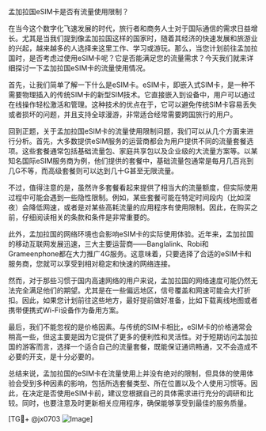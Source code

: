 孟加拉国eSIM卡是否有流量使用限制？

在当今这个数字化飞速发展的时代，旅行者和商务人士对于国际通信的需求日益增长。尤其是当我们提到像孟加拉国这样的国家时，随着其经济的快速发展和旅游业的兴起，越来越多的人选择来这里工作、学习或游玩。那么，当您计划前往孟加拉国时，是否考虑过使用eSIM卡呢？它是否能满足您的流量需求？今天我们就来详细探讨一下孟加拉国eSIM卡的流量使用情况。

首先，让我们简单了解一下什么是eSIM卡。eSIM卡，即嵌入式SIM卡，是一种不需要物理插入的传统SIM卡的新型SIM技术。它直接嵌入到设备中，用户可以通过在线操作轻松激活和管理。这种技术的优点在于，它可以避免传统SIM卡容易丢失或者损坏的问题，并且支持全球漫游，非常适合经常需要跨国旅行的用户。

回到正题，关于孟加拉国eSIM卡的流量使用限制问题，我们可以从几个方面来进行分析。首先，大多数提供eSIM服务的运营商都会为用户提供不同的流量套餐选项。这些套餐通常包括基础流量包、家庭共享包以及企业级的大流量方案等。以某知名国际eSIM服务商为例，他们提供的套餐中，基础流量包通常是每月几百兆到几G不等，而高级套餐则可以达到几十G甚至无限流量。

不过，值得注意的是，虽然许多套餐看起来提供了相当大的流量额度，但实际使用过程中可能会遇到一些隐性限制。例如，某些套餐可能在特定时间段内（比如深夜）会降低网速，或者是对某些高耗流量的应用程序有使用限制。因此，在购买之前，仔细阅读相关的条款和条件是非常重要的。

此外，孟加拉国的网络环境也会影响eSIM卡的实际使用体验。近年来，孟加拉国的移动互联网发展迅速，三大主要运营商——Banglalink、Robi和Grameenphone都在大力推广4G服务。这意味着，只要选择了合适的eSIM卡和服务商，您就可以享受到相对稳定和快速的网络连接。

然而，对于那些习惯于国内高速网络的用户来说，孟加拉国的网络速度可能仍然无法完全满足他们的期望。尤其是在一些偏远地区，信号覆盖和网速可能会大打折扣。因此，如果您计划前往这些地方，最好提前做好准备，比如下载离线地图或者携带便携式Wi-Fi设备作为备用方案。

最后，我们不能忽视的是价格因素。与传统的SIM卡相比，eSIM卡的价格通常会稍高一些，但这主要是因为它提供了更多的便利性和灵活性。对于短期访问孟加拉国的游客而言，选择一个适合自己的流量套餐，既能保证通讯畅通，又不会造成不必要的开支，是十分必要的。

总结来说，孟加拉国的eSIM卡在流量使用上并没有绝对的限制，但具体的使用体验会受到多种因素的影响，包括所选套餐类型、所在位置以及个人使用习惯等。因此，在决定是否使用eSIM卡前，建议您根据自己的具体需求进行充分的调研和比较。同时，也要注意及时更新相关应用程序，确保能够享受到最佳的服务质量。

[TG💪+ @jx0703 ![Image](https://github.com/user-attachments/assets/dbca1d08-cadb-493c-b0ec-ad6f7a83f270)]